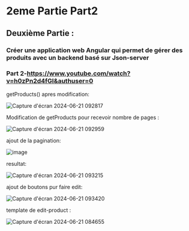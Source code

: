 # 2eme Partie Part2

## Deuxième Partie :
### Créer une application web Angular qui permet de gérer des produits avec un backend basé sur Json-server
### Part 2-https://www.youtube.com/watch?v=h0zPn2d4fGI&authuser=0
getProducts() apres modification:

![Capture d'écran 2024-06-21 092817](https://github.com/a-alhaouil/TP4_2emePt_Partie2_SD/assets/152272492/b7ebd20c-7fd6-46ac-ba9f-a86b746c6c6f)

Modification de getProducts pour recevoir nombre de pages :

![Capture d'écran 2024-06-21 092959](https://github.com/a-alhaouil/TP4_2emePt_Partie2_SD/assets/152272492/06850605-bcd2-4249-9686-e0bef59d2e6d)

ajout de la pagination:

![image](https://github.com/a-alhaouil/TP4_2emePt_Partie2_SD/assets/152272492/724b47c4-2b9a-4dd4-b85b-6bf003c831ed)

resultat:

![Capture d'écran 2024-06-21 093215](https://github.com/a-alhaouil/TP4_2emePt_Partie2_SD/assets/152272492/bc1d6ee3-6955-4e14-879b-89bddc22d74f)

ajout de boutons pur faire edit:

![Capture d'écran 2024-06-21 093420](https://github.com/a-alhaouil/TP4_2emePt_Partie2_SD/assets/152272492/b06387c2-a30d-4e5a-a6f1-7da1a3ede513)

template de edit-product :

![Capture d'écran 2024-06-21 084655](https://github.com/a-alhaouil/TP4_2emePt_Partie2_SD/assets/152272492/692f497c-bef7-403a-9ee9-5c1abce8f1f0)

